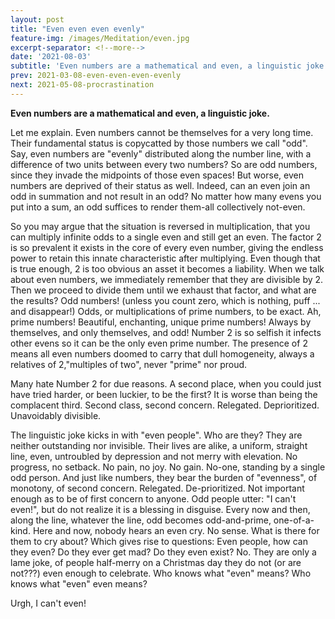 ```yaml
---
layout: post
title: "Even even even evenly"
feature-img: /images/Meditation/even.jpg
excerpt-separator: <!--more-->
date: '2021-08-03'
subtitle: 'Even numbers are a mathematical and even, a linguistic joke.'
prev: 2021-03-08-even-even-even-evenly
next: 2021-05-08-procrastination
---
```

**Even numbers are a mathematical and even, a linguistic joke.**

Let me explain. Even numbers cannot be themselves for a very long time. Their fundamental status is copycatted by those numbers we call "odd". Say, even numbers are "evenly" distributed along the number line, with a difference of two units between every two numbers? 
So are odd numbers, since they invade the midpoints of those even spaces! But worse, even numbers are deprived of their status as well. Indeed, can an even join an odd in summation and not result in an odd? No matter how many evens you put into a sum, an odd suffices to render them-all collectively not-even.

So you may argue that the situation is reversed in multiplication, that you can multiply infinite odds to a single even and still get an even. The factor 2 is so prevalent it exists in the core of every even number, giving the endless power to retain this innate characteristic after multiplying. Even though that is true enough, 2 is too obvious an asset it becomes a liability.
When we talk about even numbers, we immediately remember that they are divisible by 2. Then we proceed to divide them until we exhaust that factor, and what are the results? Odd numbers! (unless you count zero, which is nothing, puff ... and disappear!)
Odds, or multiplications of prime numbers, to be exact. Ah, prime numbers! Beautiful, enchanting, unique prime numbers! Always by themselves, and only themselves, and odd! Number 2 is so selfish it infects other evens so it can be the only even prime number. The presence of 2 means all even numbers doomed to carry that dull homogeneity, always a relatives of 2,"multiples of two", never "prime" nor proud.

Many hate Number 2 for due reasons. A second place, when you could just have tried harder, or been luckier, to be the first? It is worse than being the complacent third. Second class, second concern. Relegated. Deprioritized. Unavoidably divisible.

The linguistic joke kicks in with "even people". Who are they? They are neither outstanding nor invisible. Their lives are alike, a uniform, straight line, even, untroubled by depression and not merry with elevation. No progress, no setback. No pain, no joy. No gain. No-one, standing by a single odd person. And just like numbers, they bear the burden of "evenness", of monotony, of second concern.
Relegated. De-prioritized. Not important enough as to be of first concern to anyone.
Odd people utter: "I can't even!", but do not realize it is a blessing in disguise. Every now and then, along the line, whatever the line, odd becomes odd-and-prime, one-of-a-kind. Here and now, nobody hears an even cry. No sense. What is there for them to cry about? Which gives rise to questions: Even people, how can they even? Do they ever get mad? Do they even exist? No. They are only a lame joke, of people half-merry on a Christmas day they do not (or are not???) even enough to celebrate. Who knows what "even" means? Who knows what "even" even means?

Urgh, I can't even!
